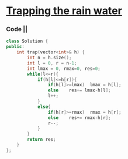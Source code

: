 # [Trapping the rain water](https://leetcode.com/problems/trapping-rain-water/)

### Code ||

``` .cpp
class Solution {
public:
    int trap(vector<int>& h) {
        int n = h.size();
        int l = 0, r = n-1;
        int lmax = 0, rmax=0, res=0;
        while(l<=r){
            if(h[l]<=h[r]){
                if(h[l]>=lmax)  lmax = h[l];
                else    res+= lmax-h[l];
                l++;
            }
            else{
                if(h[r]>=rmax)  rmax = h[r];
                else    res+= rmax-h[r];
                r--;
            }
        }
        return res;
    }
};
```
